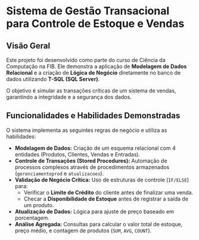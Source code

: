 # Sistema de Gestão Transacional para Controle de Estoque e Vendas

## Visão Geral
Este projeto foi desenvolvido como parte do curso de Ciência da Computação na FIB. Ele demonstra a aplicação de **Modelagem de Dados Relacional** e a criação de **Lógica de Negócio** diretamente no banco de dados utilizando **T-SQL (SQL Server)**.

O objetivo é simular as transações críticas de um sistema de vendas, garantindo a integridade e a segurança dos dados.

## Funcionalidades e Habilidades Demonstradas
O sistema implementa as seguintes regras de negócio e utiliza as habilidades:

* **Modelagem de Dados:** Criação de um esquema relacional com 4 entidades (Produtos, Clientes, Vendas e Entradas).
* **Controle de Transações (Stored Procedures):** Automação de processos complexos através de procedimentos armazenados (`gerenciamentoprod` e `atualizacoes`).
* **Validação de Negócio Crítica:** Uso de estruturas de controle (`IF/ELSE`) para:
    * Verificar o **Limite de Crédito** do cliente antes de finalizar uma venda.
    * Checar a **Disponibilidade de Estoque** antes de registrar a saída de um produto.
* **Atualização de Dados:** Lógica para ajuste de preço baseado em porcentagem.
* **Análise Agregada:** Consultas para calcular o valor total de estoque, preço médio, e contagem de produtos (`SUM`, `AVG`, `COUNT`).
